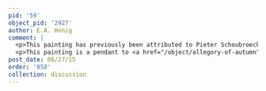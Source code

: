 ```yaml
---
pid: '59'
object_pid: '2927'
author: E.A. Honig
comment: |
  <p>This painting has previously been attributed to Pieter Schoubroeck and Marten Ryckaert. K. Ertz first attributed this painting to Jan Brueghel the Elder in his 2008-10 Catalog.</p>
  <p>This painting is a pendant to <a href="/object/allegory-of-autumn">Allegory of Autumn</a> (Ertz 2008-10).</p>
post_date: 06/27/15
order: '058'
collection: discussion
---
```

